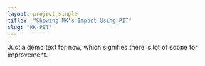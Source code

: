 ```yaml
---
layout: project_single
title:  "Showing MK's Impact Using PIT"
slug: "MK-PIT"
---
```

Just a demo text for now, which signifies there is lot of scope for improvement.